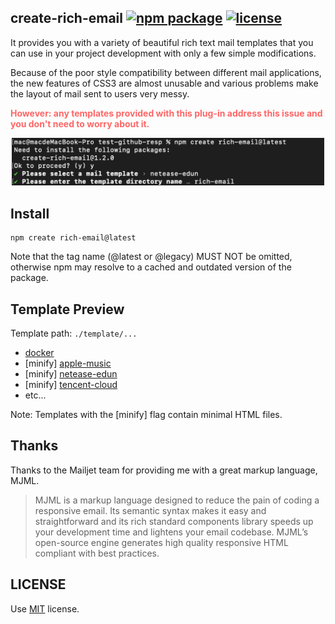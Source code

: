 ## create-rich-email <a href="https://npmjs.com/package/create-rich-email"><img src="https://badgen.net/npm/v/create-rich-email/latest" alt="npm package"></a> <a href="https://github.com/yassine-zhang/create-rich-email/blob/main/LICENSE"><img src="https://badgen.net/static/license/MIT/orange" alt="license"></a>

It provides you with a variety of beautiful rich text mail templates that you can use in your project development with only a few simple modifications.

Because of the poor style compatibility between different mail applications, the new features of CSS3 are almost unusable and various problems make the layout of mail sent to users very messy.

<font color="#FF6666"><strong>However: any templates provided with this plug-in address this issue and you don't need to worry about it.</strong></font>

<p align="center">
    <img width="500" src="./media/cli-demo.png">
</p>

## Install

```shell
npm create rich-email@latest
```

Note that the tag name (@latest or @legacy) MUST NOT be omitted, otherwise npm may resolve to a cached and outdated version of the package.

## Template Preview

Template path: `./template/...`

- [docker](./template/docker/Docker.PNG)
- [minify] [apple-music](./template/apple-music/AppleMusic.PNG)
- [minify] [netease-edun](./template/netease-edun/网易易盾.PNG)
- [minify] [tencent-cloud](./template/tencent-cloud/腾讯云.PNG)
- etc...

Note: Templates with the [minify] flag contain minimal HTML files.

## Thanks

Thanks to the Mailjet team for providing me with a great markup language, MJML.

> MJML is a markup language designed to reduce the pain of coding a responsive email. Its semantic syntax makes it easy and straightforward and its rich standard components library speeds up your development time and lightens your email codebase. MJML’s open-source engine generates high quality responsive HTML compliant with best practices.

## LICENSE

Use [MIT](./LICENSE) license.
